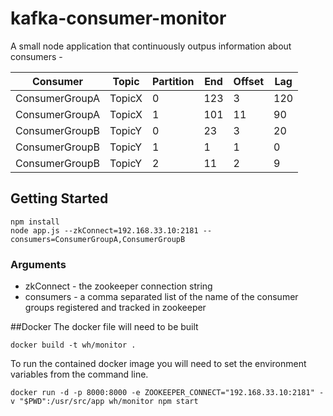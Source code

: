 # kafka-consumer-monitor

A small node application that continuously outpus information about consumers -

Consumer | Topic | Partition | End | Offset | Lag
--- | --- | --- | --- | --- | ---
ConsumerGroupA | TopicX | 0 | 123 | 3 | 120
ConsumerGroupA | TopicX | 1 | 101 | 11 | 90
ConsumerGroupB | TopicY | 0 | 23 | 3 | 20
ConsumerGroupB | TopicY | 1 | 1 | 1 | 0
ConsumerGroupB | TopicY | 2 | 11 | 2 | 9

## Getting Started

    npm install
    node app.js --zkConnect=192.168.33.10:2181 --consumers=ConsumerGroupA,ConsumerGroupB

### Arguments

* zkConnect - the zookeeper connection string
* consumers - a comma separated list of the name of the consumer groups registered and tracked in zookeeper


##Docker
The docker file will need to be built
```
docker build -t wh/monitor .
```

To run the contained docker image you will need to set the environment variables from the command line.
```
docker run -d -p 8000:8000 -e ZOOKEEPER_CONNECT="192.168.33.10:2181" -v "$PWD":/usr/src/app wh/monitor npm start
```
